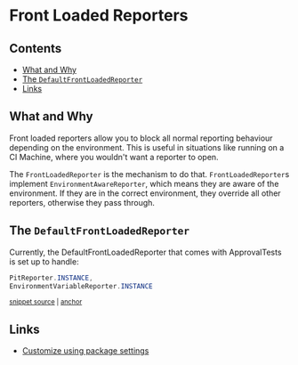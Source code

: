 <a id="top"></a>
# Front Loaded Reporters
<!-- toc -->
## Contents

  * [What and Why](#what-and-why)
  * [The `DefaultFrontLoadedReporter`](#the-defaultfrontloadedreporter)
  * [Links](#links)<!-- endToc -->

## What and Why

Front loaded reporters allow you to block all normal reporting behaviour depending on the environment.
This is useful in situations like running on a CI Machine, where you wouldn't want a reporter to open.

The `FrontLoadedReporter` is the mechanism to do that.
`FrontLoadedReporter`s implement `EnvironmentAwareReporter`, which means they are aware of the environment.
If they are in the correct environment, they override all other reporters, otherwise they pass through.

## The `DefaultFrontLoadedReporter`

Currently, the DefaultFrontLoadedReporter that comes with ApprovalTests is set up to handle:

<!-- snippet: default_front_loaded_reporter -->
<a id='snippet-default_front_loaded_reporter'></a>
```java
PitReporter.INSTANCE,
EnvironmentVariableReporter.INSTANCE
```
<sup><a href='/approvaltests/src/main/java/org/approvaltests/reporters/DefaultFrontLoadedReporter.java#L9-L12' title='Snippet source file'>snippet source</a> | <a href='#snippet-default_front_loaded_reporter' title='Start of snippet'>anchor</a></sup>
<!-- endSnippet -->

## Links

* [Customize using package settings](PackageSettings.md#top)

